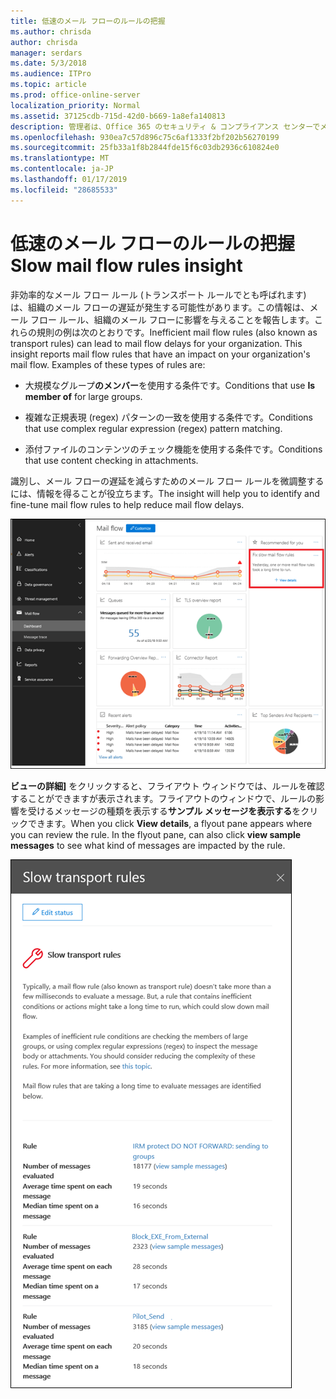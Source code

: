 ```yaml
---
title: 低速のメール フローのルールの把握
ms.author: chrisda
author: chrisda
manager: serdars
ms.date: 5/3/2018
ms.audience: ITPro
ms.topic: article
ms.prod: office-online-server
localization_priority: Normal
ms.assetid: 37125cdb-715d-42d0-b669-1a8efa140813
description: 管理者は、Office 365 のセキュリティ & コンプライアンス センターでメール フローのダッシュ ボードに低速のメール フロー ルールの把握について学習できます。
ms.openlocfilehash: 930ea7c57d896c75c6af1333f2bf202b56270199
ms.sourcegitcommit: 25fb33a1f8b2844fde15f6c03db2936c610824e0
ms.translationtype: MT
ms.contentlocale: ja-JP
ms.lasthandoff: 01/17/2019
ms.locfileid: "28685533"
---
```

# <a name="slow-mail-flow-rules-insight"></a><span data-ttu-id="91288-103">低速のメール フローのルールの把握</span><span class="sxs-lookup"><span data-stu-id="91288-103">Slow mail flow rules insight</span></span>

<span data-ttu-id="91288-p101">非効率的なメール フロー ルール (トランスポート ルールでとも呼ばれます) は、組織のメール フローの遅延が発生する可能性があります。この情報は、メール フロー ルール、組織のメール フローに影響を与えることを報告します。これらの規則の例は次のとおりです。</span><span class="sxs-lookup"><span data-stu-id="91288-p101">Inefficient mail flow rules (also known as transport rules) can lead to mail flow delays for your organization. This insight reports mail flow rules that have an impact on your organization's mail flow. Examples of these types of rules are:</span></span>

- <span data-ttu-id="91288-107">大規模なグループ**のメンバー**を使用する条件です。</span><span class="sxs-lookup"><span data-stu-id="91288-107">Conditions that use **Is member of** for large groups.</span></span>

- <span data-ttu-id="91288-108">複雑な正規表現 (regex) パターンの一致を使用する条件です。</span><span class="sxs-lookup"><span data-stu-id="91288-108">Conditions that use complex regular expression (regex) pattern matching.</span></span>

- <span data-ttu-id="91288-109">添付ファイルのコンテンツのチェック機能を使用する条件です。</span><span class="sxs-lookup"><span data-stu-id="91288-109">Conditions that use content checking in attachments.</span></span>

<span data-ttu-id="91288-110">識別し、メール フローの遅延を減らすためのメール フロー ルールを微調整するには、情報を得ることが役立ちます。</span><span class="sxs-lookup"><span data-stu-id="91288-110">The insight will help you to identify and fine-tune mail flow rules to help reduce mail flow delays.</span></span>

![低速のメール フロー ルールを Office 365 のセキュリティ & コンプライアンス センターでメール フローのダッシュ ボードでの把握](media/1dd90faa-f065-4b10-8b47-d35dc127fc26.png)

<span data-ttu-id="91288-p102">**ビューの詳細]** をクリックすると、フライアウト ウィンドウでは、ルールを確認することができますが表示されます。フライアウトのウィンドウで、ルールの影響を受けるメッセージの種類を表示する**サンプル メッセージを表示する**をクリックできます。</span><span class="sxs-lookup"><span data-stu-id="91288-p102">When you click **View details**, a flyout pane appears where you can review the rule. In the flyout pane, can also click **view sample messages** to see what kind of messages are impacted by the rule.</span></span>

![メール フローのダッシュ ボードでの低速のメール フロー ルール情報の詳細の表示をクリックするとフライアウト ウィンドウ](media/2cbd43b7-1f21-4338-a70c-7b50de5c69cd.png)
